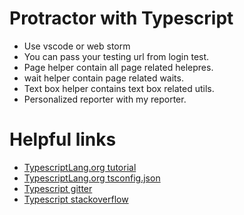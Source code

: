# Protractor with Typescript

* Use vscode or web storm
* You can pass your testing url from login test.
* Page helper contain all page related helepres.
* wait helper contain page related waits.
* Text box helper contains text box related utils.
* Personalized reporter with my reporter.

# Helpful links

* [TypescriptLang.org tutorial](http://www.typescriptlang.org/docs/tutorial.html)
* [TypescriptLang.org tsconfig.json](http://www.typescriptlang.org/docs/handbook/tsconfig-json.html)
* [Typescript gitter](https://gitter.im/Microsoft/TypeScript)
* [Typescript stackoverflow](http://stackoverflow.com/questions/tagged/typescript)
